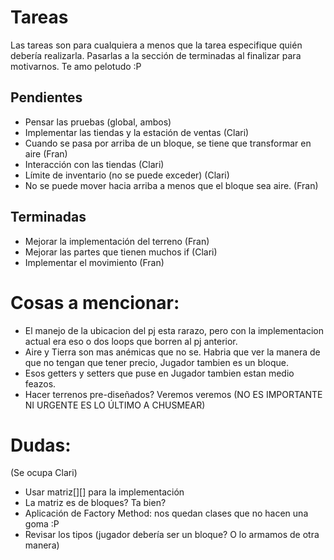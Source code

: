 # Tareas
Las tareas son para cualquiera a menos que la tarea especifique quién debería realizarla.
Pasarlas a la sección de terminadas al finalizar para motivarnos.
Te amo pelotudo :P

## Pendientes

* Pensar las pruebas (global, ambos)
* Implementar las tiendas y la estación de ventas (Clari)
* Cuando se pasa por arriba de un bloque, se tiene que transformar en aire (Fran)
* Interacción con las tiendas (Clari)
* Límite de inventario (no se puede exceder) (Clari)
* No se puede mover hacia arriba a menos que el bloque sea aire. (Fran)

## Terminadas
* Mejorar la implementación del terreno (Fran)
* Mejorar las partes que tienen muchos if (Clari)
* Implementar el movimiento (Fran)

# Cosas a mencionar:
* El manejo de la ubicacion del pj esta rarazo, pero con la implementacion actual era eso o dos loops que borren al pj anterior.
* Aire y Tierra son mas anémicas que no se. Habria que ver la manera de que no tengan que tener precio, Jugador tambien es un bloque.
* Esos getters y setters que puse en Jugador tambien estan medio feazos.
* Hacer terrenos pre-diseñados? Veremos veremos (NO ES IMPORTANTE NI URGENTE ES LO ÚLTIMO A CHUSMEAR)

# Dudas:
(Se ocupa Clari)

* Usar matriz[][] para la implementación
* La matriz es de bloques? Ta bien?
* Aplicación de Factory Method: nos quedan clases que no hacen una goma :P
* Revisar los tipos (jugador debería ser un bloque? O lo armamos de otra manera)

